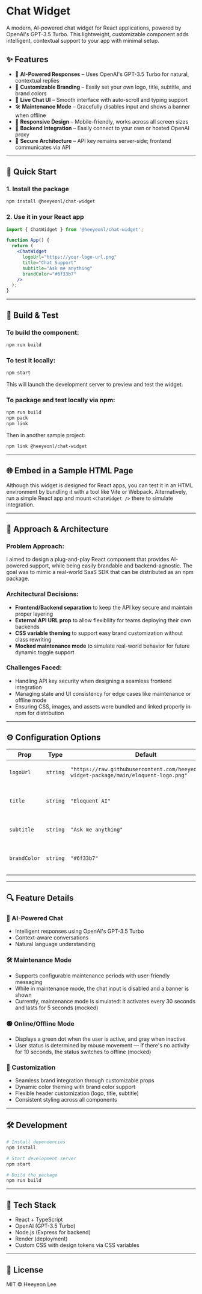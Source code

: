 # Chat Widget

A modern, AI-powered chat widget for React applications, powered by OpenAI's GPT-3.5 Turbo. This lightweight, customizable component adds intelligent, contextual support to your app with minimal setup.

## ✨ Features

* 🤖 **AI-Powered Responses** – Uses OpenAI's GPT-3.5 Turbo for natural, contextual replies
* 🎨 **Customizable Branding** – Easily set your own logo, title, subtitle, and brand colors
* 💬 **Live Chat UI** – Smooth interface with auto-scroll and typing support
* 🛠️ **Maintenance Mode** – Gracefully disables input and shows a banner when offline
* 📱 **Responsive Design** – Mobile-friendly, works across all screen sizes
* 🔌 **Backend Integration** – Easily connect to your own or hosted OpenAI proxy
* 🔐 **Secure Architecture** – API key remains server-side; frontend communicates via API

---

## 🚀 Quick Start

### 1. Install the package

```bash
npm install @heeyeonl/chat-widget
```

### 2. Use it in your React app

```jsx
import { ChatWidget } from '@heeyeonl/chat-widget';

function App() {
  return (
    <ChatWidget
      logoUrl="https://your-logo-url.png"
      title="Chat Support"
      subtitle="Ask me anything"
      brandColor="#6f33b7"
    />
  );
}
```

---

## 🧪 Build & Test

### To build the component:

```bash
npm run build
```

### To test it locally:

```bash
npm start
```

This will launch the development server to preview and test the widget.

### To package and test locally via npm:

```bash
npm run build
npm pack
npm link
```

Then in another sample project:

```bash
npm link @heeyeonl/chat-widget
```

---

## 🌐 Embed in a Sample HTML Page

Although this widget is designed for React apps, you can test it in an HTML environment by bundling it with a tool like Vite or Webpack. Alternatively, run a simple React app and mount `<ChatWidget />` there to simulate integration.

---

## 💭 Approach & Architecture

### Problem Approach:

I aimed to design a plug-and-play React component that provides AI-powered support, while being easily brandable and backend-agnostic. The goal was to mimic a real-world SaaS SDK that can be distributed as an npm package.

### Architectural Decisions:

* **Frontend/Backend separation** to keep the API key secure and maintain proper layering
* **External API URL prop** to allow flexibility for teams deploying their own backends
* **CSS variable theming** to support easy brand customization without class rewriting
* **Mocked maintenance mode** to simulate real-world behavior for future dynamic toggle support

### Challenges Faced:

* Handling API key security when designing a seamless frontend integration
* Managing state and UI consistency for edge cases like maintenance or offline mode
* Ensuring CSS, images, and assets were bundled and linked properly in npm for distribution

---

## ⚙️ Configuration Options

| Prop         | Type     | Default                                                                                   | Description                             |
| ------------ | -------- | ----------------------------------------------------------------------------------------- | --------------------------------------- |
| `logoUrl`    | `string` | `"https://raw.githubusercontent.com/heeyeonl/chat-widget-package/main/eloquent-logo.png"` | URL of your company logo                |
| `title`      | `string` | `"Eloquent AI"`                                                                           | Title displayed in the chat header      |
| `subtitle`   | `string` | `"Ask me anything"`                                                                       | Subtitle displayed in the chat          |
| `brandColor` | `string` | `"#6f33b7"`                                                                               | Primary brand color for the chat widget |

---

## 🔍 Feature Details

### 🤖 AI-Powered Chat

* Intelligent responses using OpenAI's GPT-3.5 Turbo
* Context-aware conversations
* Natural language understanding

### 🛠️ Maintenance Mode

* Supports configurable maintenance periods with user-friendly messaging
* While in maintenance mode, the chat input is disabled and a banner is shown
* Currently, maintenance mode is simulated: it activates every 30 seconds and lasts for 5 seconds (mocked)

### 🟢 Online/Offline Mode

* Displays a green dot when the user is active, and gray when inactive
* User status is determined by mouse movement — if there's no activity for 10 seconds, the status switches to offline (mocked)

### 🎨 Customization

* Seamless brand integration through customizable props
* Dynamic color theming with brand color support
* Flexible header customization (logo, title, subtitle)
* Consistent styling across all components

---

## 🛠️ Development

```bash
# Install dependencies
npm install

# Start development server
npm start

# Build the package
npm run build
```

---

## 🧰 Tech Stack

* React + TypeScript
* OpenAI (GPT-3.5 Turbo)
* Node.js (Express for backend)
* Render (deployment)
* Custom CSS with design tokens via CSS variables

---

## 📄 License

MIT © Heeyeon Lee

